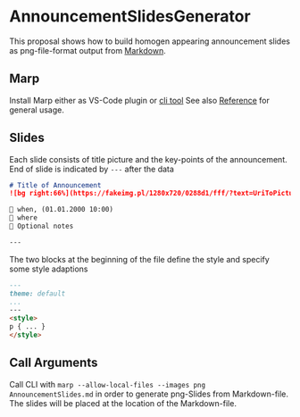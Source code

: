 # AnnouncementSlidesGenerator

This proposal shows how to build homogen appearing announcement slides as png-file-format output from [Markdown](https://en.wikipedia.org/wiki/Markdown).


## Marp
Install Marp either as VS-Code plugin or [cli tool](https://github.com/marp-team/marp-cli)
See also [Reference](https://marpit.marp.app/markdown) for general usage.

## Slides
Each slide consists of title picture and the key-points of the announcement. 
End of slide is indicated by `---` after the data

``` md
# Title of Announcement
![bg right:66%](https://fakeimg.pl/1280x720/0288d1/fff/?text=UriToPicture)

📅 when, (01.01.2000 10:00)
📍 where 
🔘 Optional notes

---
```

The two blocks at the beginning of the file define the style and specify some style adaptions
``` md
---
theme: default
...
---
<style> 
p { ... }
</style>

```

## Call Arguments
Call CLI with `marp --allow-local-files --images png AnnouncementSlides.md` in order to generate png-Slides from Markdown-file. 
The slides will be placed at the location of the Markdown-file.
